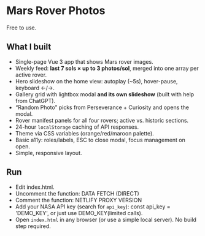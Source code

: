# Mars Rover Photos

Free to use.

## What I built
- Single-page Vue 3 app that shows Mars rover images.
- Weekly feed: **last 7 sols × up to 3 photos/sol**, merged into one array per active rover.
- Hero slideshow on the home view: autoplay (~5s), hover-pause, keyboard ←/→.
- Gallery grid with lightbox modal **and its own slideshow** (built with help from ChatGPT).
- “Random Photo” picks from Perseverance + Curiosity and opens the modal.
- Rover manifest panels for all four rovers; active vs. historic sections.
- 24-hour `localStorage` caching of API responses.
- Theme via CSS variables (orange/red/maroon palette).
- Basic a11y: roles/labels, ESC to close modal, focus management on open.
- Simple, responsive layout.

## Run
- Edit index.html. 
- Uncomment the function: DATA FETCH (DIRECT) 
- Comment the function: NETLIFY PROXY VERSION
- Add your NASA API key (search for `api_key`): const api_key = 'DEMO_KEY', or just use DEMO_KEY(limited calls).
- Open `index.html` in any browser (or use a simple local server). No build step required.
